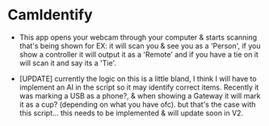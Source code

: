 # CamIdentify

- This app opens your webcam through your computer & starts scanning that's being shown for EX: it will scan you & see you as a 'Person', if you show a controller it will output it as a 'Remote' and if you have a tie on it will scan it and say its a 'Tie'. 

- [UPDATE] currently the logic on this is a little bland, I think I will have to implement an AI in the script so it may identify correct items. Recently it was marking a USB as a phone?, & when showing a Gateway it will mark it as a cup? (depending on what you have ofc). but that's the case with this script... this needs to be implemented & will update soon in V2.

